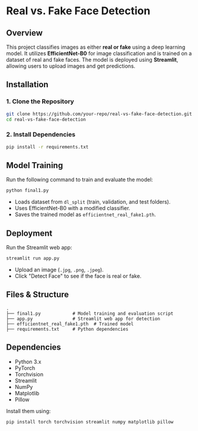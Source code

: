 # Real vs. Fake Face Detection

## Overview
This project classifies images as either **real or fake** using a deep learning model. It utilizes **EfficientNet-B0** for image classification and is trained on a dataset of real and fake faces. The model is deployed using **Streamlit**, allowing users to upload images and get predictions.

## Installation

### 1. Clone the Repository
```bash
git clone https://github.com/your-repo/real-vs-fake-face-detection.git
cd real-vs-fake-face-detection
```

### 2. Install Dependencies
```bash
pip install -r requirements.txt
```

## Model Training
Run the following command to train and evaluate the model:
```bash
python final1.py
```
- Loads dataset from `dl_split` (train, validation, and test folders).
- Uses EfficientNet-B0 with a modified classifier.
- Saves the trained model as `efficientnet_real_fake1.pth`.

## Deployment
Run the Streamlit web app:
```bash
streamlit run app.py
```
- Upload an image (`.jpg`, `.png`, `.jpeg`).
- Click "Detect Face" to see if the face is real or fake.

## Files & Structure
```
.
├── final1.py            # Model training and evaluation script
├── app.py               # Streamlit web app for detection
├── efficientnet_real_fake1.pth  # Trained model
├── requirements.txt     # Python dependencies
```

## Dependencies
- Python 3.x
- PyTorch
- Torchvision
- Streamlit
- NumPy
- Matplotlib
- Pillow

Install them using:
```bash
pip install torch torchvision streamlit numpy matplotlib pillow
```

